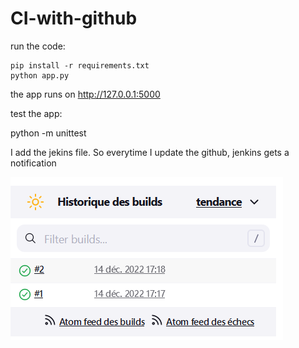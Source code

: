 # CI-with-github

run the code:

    pip install -r requirements.txt
    python app.py

the app runs on http://127.0.0.1:5000

test the app:

python -m unittest 



I add the jekins file. So everytime I update the github, jenkins gets a notification

 ![Screenshot](https://github.com/MatthieuHanania/CI-with-github/blob/main/Screenshot_1.png)


